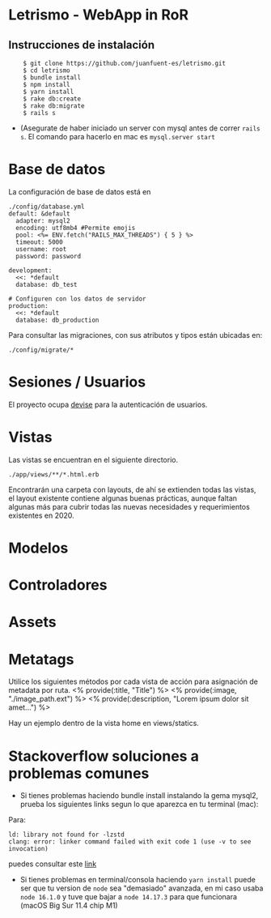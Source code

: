 # Letrismo - WebApp in RoR

##  Instrucciones de instalación
```
	$ git clone https://github.com/juanfuent-es/letrismo.git
	$ cd letrismo
	$ bundle install
	$ npm install
	$ yarn install
	$ rake db:create
	$ rake db:migrate
	$ rails s
```
* (Asegurate de haber iniciado un server con mysql antes de correr `rails s`. El comando para hacerlo en mac es `mysql.server start`

# Base de datos
La configuración de base de datos está en 
```
./config/database.yml
default: &default
  adapter: mysql2
  encoding: utf8mb4 #Permite emojis
  pool: <%= ENV.fetch("RAILS_MAX_THREADS") { 5 } %>
  timeout: 5000
  username: root
  password: password

development:
  <<: *default
  database: db_test

# Configuren con los datos de servidor
production:
  <<: *default
  database: db_production
```
Para consultar las migraciones, con sus atributos y tipos están ubicadas en:
```
./config/migrate/*
```

# Sesiones / Usuarios
El proyecto ocupa [devise](https://github.com/heartcombo/devise) para la autenticación de usuarios.

# Vistas
Las vistas se encuentran en el siguiente directorio.
```
./app/views/**/*.html.erb
```
Encontrarán una carpeta con layouts, de ahí se extienden todas las vistas, el layout existente contiene algunas buenas prácticas, aunque faltan algunas más para cubrir todas las nuevas necesidades y requerimientos existentes en 2020.

# Modelos
# Controladores
# Assets

# Metatags

Utilice los siguientes métodos por cada vista de acción para asignación de metadata por ruta.
<% provide(:title, "Title") %>
<% provide(:image, "./image_path.ext") %>
<% provide(:description, "Lorem ipsum dolor sit amet...") %>

Hay un ejemplo dentro de la vista home en views/statics.

# Stackoverflow soluciones a problemas comunes

* Si tienes problemas haciendo bundle install instalando la gema mysql2, prueba los siguientes links segun lo que aparezca en tu terminal (mac):

Para:
```
ld: library not found for -lzstd
clang: error: linker command failed with exit code 1 (use -v to see invocation)
```
puedes consultar este [link](https://stackoverflow.com/questions/67840691/ld-library-not-found-for-lzstd-while-bundle-install-for-mysql2-gem-ruby-on-mac)

* Si tienes problemas en terminal/consola haciendo `yarn install` puede ser que tu version de `node` sea "demasiado" avanzada, en mi caso usaba `node 16.1.0` y tuve que bajar a `node 14.17.3` para que funcionara (macOS Big Sur 11.4 chip M1)